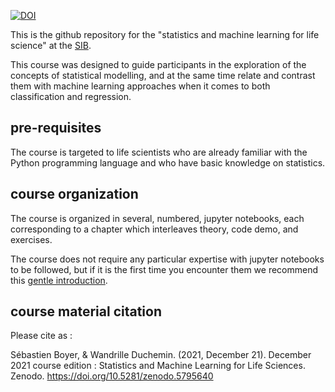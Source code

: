 [![DOI](https://zenodo.org/badge/DOI/10.5281/zenodo.5795640.svg)](https://doi.org/10.5281/zenodo.5795640)

This is the github repository for the "statistics and machine learning for life science" at the [SIB](https://www.sib.swiss).

This course was designed to guide participants in the exploration of the concepts of statistical modelling, 
and at the same time relate and contrast them with machine learning approaches when it comes to both classification and regression.

## pre-requisites

The course is targeted to life scientists who are already familiar with the Python programming language and who have basic knowledge on statistics.

## course organization 

The course is organized in several, numbered, jupyter notebooks, each corresponding to a chapter which interleaves theory, code demo, and exercises.

The course does not require any particular expertise with jupyter notebooks to be followed, but if it is the first time you encounter them we recommend this [gentle introduction](https://realpython.com/jupyter-notebook-introduction/).


## course material citation

Please cite as : 

Sébastien Boyer, & Wandrille Duchemin. (2021, December 21). December 2021 course edition : Statistics and Machine Learning for Life Sciences. Zenodo. https://doi.org/10.5281/zenodo.5795640
